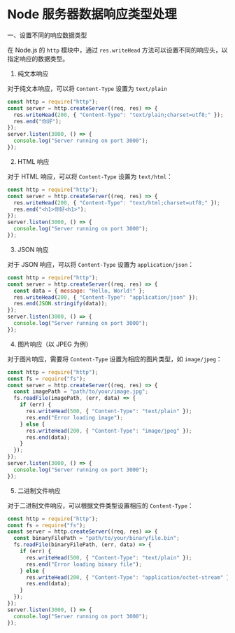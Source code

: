 # Node 服务器数据响应类型处理

一、设置不同的响应数据类型

在 Node.js 的 `http` 模块中，通过 `res.writeHead` 方法可以设置不同的响应头，以指定响应的数据类型。

1. 纯文本响应

对于纯文本响应，可以将 `Content-Type` 设置为 `text/plain`

```javascript
const http = require("http");
const server = http.createServer((req, res) => {
  res.writeHead(200, { "Content-Type": "text/plain;charset=utf8;" });
  res.end("你好");
});
server.listen(3000, () => {
  console.log("Server running on port 3000");
});
```

2. HTML 响应

对于 HTML 响应，可以将 `Content-Type` 设置为 `text/html`：

```javascript
const http = require("http");
const server = http.createServer((req, res) => {
  res.writeHead(200, { "Content-Type": "text/html;charset=utf8;" });
  res.end("<h1>你好<h1>");
});
server.listen(3000, () => {
  console.log("Server running on port 3000");
});
```

3. JSON 响应

对于 JSON 响应，可以将 `Content-Type` 设置为 `application/json`：

```javascript
const http = require("http");
const server = http.createServer((req, res) => {
  const data = { message: "Hello, World!" };
  res.writeHead(200, { "Content-Type": "application/json" });
  res.end(JSON.stringify(data));
});
server.listen(3000, () => {
  console.log("Server running on port 3000");
});
```

4. 图片响应（以 JPEG 为例）

对于图片响应，需要将 `Content-Type` 设置为相应的图片类型，如 `image/jpeg`：

```javascript
const http = require("http");
const fs = require("fs");
const server = http.createServer((req, res) => {
  const imagePath = "path/to/your/image.jpg";
  fs.readFile(imagePath, (err, data) => {
    if (err) {
      res.writeHead(500, { "Content-Type": "text/plain" });
      res.end("Error loading image");
    } else {
      res.writeHead(200, { "Content-Type": "image/jpeg" });
      res.end(data);
    }
  });
});
server.listen(3000, () => {
  console.log("Server running on port 3000");
});
```

5. 二进制文件响应

对于二进制文件响应，可以根据文件类型设置相应的 `Content-Type`：

```javascript
const http = require("http");
const fs = require("fs");
const server = http.createServer((req, res) => {
  const binaryFilePath = "path/to/your/binaryfile.bin";
  fs.readFile(binaryFilePath, (err, data) => {
    if (err) {
      res.writeHead(500, { "Content-Type": "text/plain" });
      res.end("Error loading binary file");
    } else {
      res.writeHead(200, { "Content-Type": "application/octet-stream" });
      res.end(data);
    }
  });
});
server.listen(3000, () => {
  console.log("Server running on port 3000");
});
```
